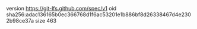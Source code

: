 version https://git-lfs.github.com/spec/v1
oid sha256:adac136165b0ec366768d1f6ac53201e1b886bf8d26338467d4e2302b98ce37a
size 463
